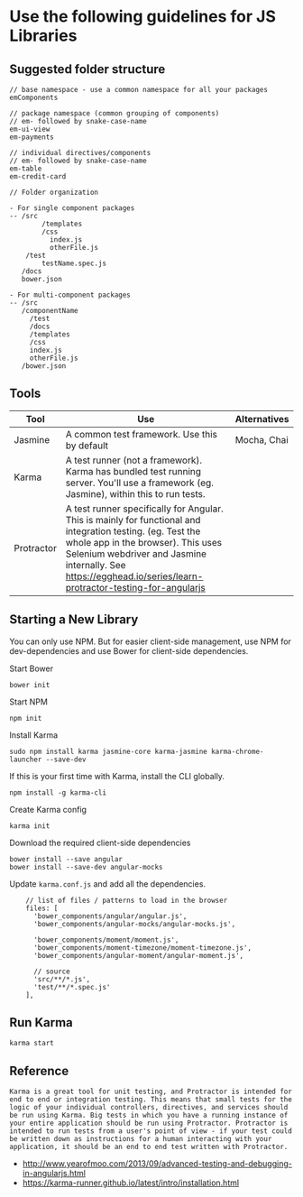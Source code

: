 # Use the following guidelines for JS Libraries

## Suggested folder structure
```
// base namespace - use a common namespace for all your packages
emComponents

// package namespace (common grouping of components)
// em- followed by snake-case-name
em-ui-view
em-payments

// individual directives/components
// em- followed by snake-case-name
em-table
em-credit-card

// Folder organization

- For single component packages
-- /src
		/templates
		/css
		  index.js
		  otherFile.js
    /test
   		testName.spec.js
   /docs
   bower.json

- For multi-component packages
-- /src
   /componentName
     /test
     /docs
     /templates
     /css
     index.js
     otherFile.js
   /bower.json  
```

## Tools

| Tool | Use | Alternatives |
| ---- | --- | ------------ |
| Jasmine | A common test framework. Use this by default | Mocha, Chai |
| Karma | A test runner (not a framework). Karma has bundled test running server. You'll use a framework (eg. Jasmine), within this to run tests. ||
| Protractor | A test runner specifically for Angular. This is mainly for functional and integration testing. (eg. Test the whole app in the browser). This uses Selenium webdriver and Jasmine internally. See https://egghead.io/series/learn-protractor-testing-for-angularjs||

## Starting a New Library

You can only use NPM. But for easier client-side management, use NPM for dev-dependencies and use Bower for client-side dependencies.

Start Bower
```
bower init
```

Start NPM
```
npm init
```

Install Karma
```
sudo npm install karma jasmine-core karma-jasmine karma-chrome-launcher --save-dev
```

If this is your first time with Karma, install the CLI globally.
```
npm install -g karma-cli
```

Create Karma config
```
karma init
```

Download the required client-side dependencies
```
bower install --save angular
bower install --save-dev angular-mocks
```

Update `karma.conf.js` and add all the dependencies.
```
    // list of files / patterns to load in the browser
    files: [
      'bower_components/angular/angular.js',
      'bower_components/angular-mocks/angular-mocks.js',

      'bower_components/moment/moment.js',
      'bower_components/moment-timezone/moment-timezone.js',
      'bower_components/angular-moment/angular-moment.js',

      // source
      'src/**/*.js',
      'test/**/*.spec.js'
    ],
```

## Run Karma
```
karma start
```

## Reference
```
Karma is a great tool for unit testing, and Protractor is intended for end to end or integration testing. This means that small tests for the logic of your individual controllers, directives, and services should be run using Karma. Big tests in which you have a running instance of your entire application should be run using Protractor. Protractor is intended to run tests from a user's point of view - if your test could be written down as instructions for a human interacting with your application, it should be an end to end test written with Protractor.
```
- http://www.yearofmoo.com/2013/09/advanced-testing-and-debugging-in-angularjs.html
- https://karma-runner.github.io/latest/intro/installation.html



